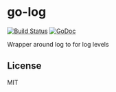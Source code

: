 # go-log

[![Build Status](https://travis-ci.org/nowk/go-log.svg?branch=master)][ci]
[![GoDoc](https://godoc.org/github.com/nowk/go-log?status.svg)][gd]

  [ci]: https://travis-ci.org/nowk/go-log
  [gd]: http://godoc.org/github.com/nowk/go-log

Wrapper around log to for log levels


## License

MIT
